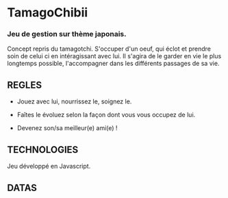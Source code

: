 # TamagoChibii
### Jeu de gestion sur thème japonais.

Concept repris du tamagotchi. S'occuper d'un oeuf, qui éclot et prendre soin de celui ci en intéragissant avec lui. Il s'agira de le garder en vie le plus longtemps possible, l'accompagner dans les différents passages de sa vie.


## REGLES 

- Jouez avec lui, nourrissez le, soignez le.

- Faîtes le évoluez selon la façon dont vous vous occupez de lui.

- Devenez son/sa meilleur(e) ami(e) !



## TECHNOLOGIES

Jeu développé en Javascript.


## DATAS

